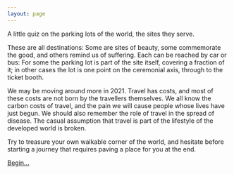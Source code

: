 ```yaml
---
layout: page
---
```

A little quiz on the parking lots of the world, the sites they serve.

These are all destinations: Some are sites of beauty,
some commemorate the good, and others remind us of suffering. Each can be reached by car or bus: For some the parking lot is part of the site itself, covering a fraction of it; in other cases the lot is one point on the ceremonial axis, through to the ticket booth.

We may be moving around more in 2021.
Travel has costs, and most of these costs are not born by the travellers themselves.
We all know the carbon costs of travel, and the pain we will cause people whose lives have just begun.
We should also remember the role of travel in the spread of disease. 
The casual assumption that travel is part of the lifestyle of the developed world is broken.

Try to treasure your own walkable corner of the world,
and hesitate before starting a journey that requires paving a place for you at the end.

[Begin...](places/1)
